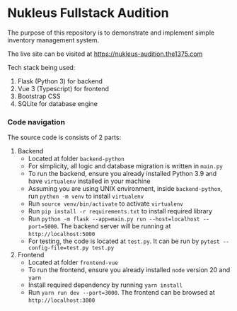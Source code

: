 # Nukleus Fullstack Audition

The purpose of this repository is to demonstrate and implement simple inventory management system.

The live site can be visited at https://nukleus-audition.the1375.com

Tech stack being used:

1. Flask (Python 3) for backend
1. Vue 3 (Typescript) for frontend
1. Bootstrap CSS
1. SQLite for database engine

### Code navigation
The source code is consists of 2 parts:

1. Backend
    - Located at folder `backend-python`
    - For simplicity, all logic and database migration is written in `main.py`
    - To run the backend, ensure you already installed Python 3.9 and have `virtualenv` installed in your machine
    - Assuming you are using UNIX environment, inside `backend-python`, run `python -m venv` to install `virtualenv`
    - Run `source venv/bin/activate` to activate `virtualenv`
    - Run `pip install -r requirements.txt` to install required library
    - Run `python -m flask --app=main.py run --host=localhost --port=5000`. The backend server will be running at `http://localhost:5000`
    - For testing, the code is located at `test.py`. It can be run by `pytest --config-file=test.py test.py`
2. Frontend
    - Located at folder `frontend-vue`
    - To run the frontend, ensure you already installed `node` version 20 and `yarn`
    - Install required dependency by running `yarn install`
    - Run `yarn run dev --port=3000`. The frontend can be browsed at `http://localhost:3000`
